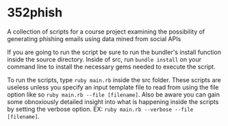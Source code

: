352phish
========

A collection of scripts for a course project examining the possibility of generating phishing emails using data mined from social APIs

If you are going to run the script be sure to run the bundler's install function inside the source directory. Inside of src, run `bundle install` on your command line to install the necessary gems needed to execute the script.

To run the scripts, type `ruby main.rb` inside the src folder. These scripts are useless unless you specify an input template file to read from using the file option like so `ruby main.rb --file [filename]`. Also be aware you can gain some obnoxiously detailed insight into what is happening inside the scripts by setting the verbose option. EX: `ruby main.rb --verbose --file [filename]`.
